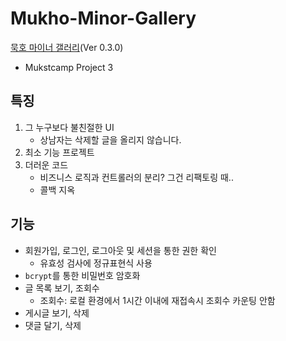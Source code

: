 # Mukho-Minor-Gallery

[묵호 마이너 갤러리](http://mukho.r-e.kr:2023/)(Ver 0.3.0)
- Mukstcamp Project 3

## 특징

1. 그 누구보다 불친절한 UI
    - 상남자는 삭제할 글을 올리지 않습니다.
2. 최소 기능 프로젝트
3. 더러운 코드
    - 비즈니스 로직과 컨트롤러의 분리? 그건 리팩토링 때..
    - 콜백 지옥

## 기능

- 회원가입, 로그인, 로그아웃 및 세션을 통한 권한 확인
    - 유효성 검사에 정규표현식 사용
- `bcrypt`를 통한 비밀번호 암호화
- 글 목록 보기, 조회수
    - 조회수: 로컬 환경에서 1시간 이내에 재접속시 조회수 카운팅 안함
- 게시글 보기, 삭제
- 댓글 달기, 삭제
